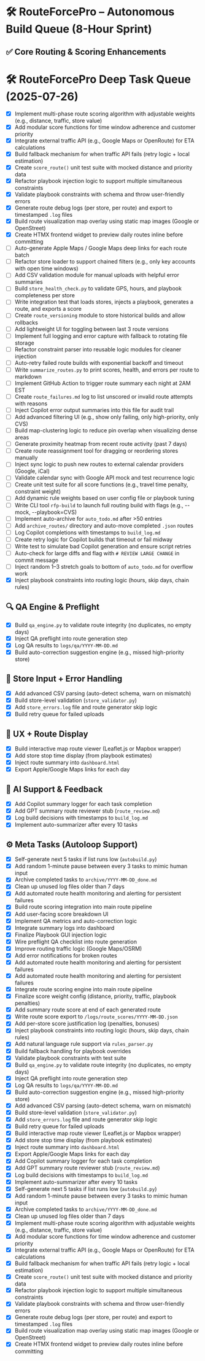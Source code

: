# 🛠️ RouteForcePro – Autonomous Build Queue (8-Hour Sprint)

## ✅ Core Routing & Scoring Enhancements
# 🛠️ RouteForcePro Deep Task Queue (2025-07-26)

- [x] Implement multi-phase route scoring algorithm with adjustable weights (e.g., distance, traffic, store value)
- [x] Add modular score functions for time window adherence and customer priority
- [x] Integrate external traffic API (e.g., Google Maps or OpenRoute) for ETA calculations
- [x] Build fallback mechanism for when traffic API fails (retry logic + local estimation)
- [x] Create `score_route()` unit test suite with mocked distance and priority data
- [x] Refactor playbook injection logic to support multiple simultaneous constraints
- [x] Validate playbook constraints with schema and throw user-friendly errors
- [x] Generate route debug logs (per store, per route) and export to timestamped `.log` files
- [x] Build route visualization map overlay using static map images (Google or OpenStreet)
- [x] Create HTMX frontend widget to preview daily routes inline before committing
- [ ] Auto-generate Apple Maps / Google Maps deep links for each route batch
- [ ] Refactor store loader to support chained filters (e.g., only key accounts with open time windows)
- [ ] Add CSV validation module for manual uploads with helpful error summaries
- [ ] Build `store_health_check.py` to validate GPS, hours, and playbook completeness per store
- [ ] Write integration test that loads stores, injects a playbook, generates a route, and exports a score
- [ ] Create `route_versioning` module to store historical builds and allow rollbacks
- [ ] Add lightweight UI for toggling between last 3 route versions
- [ ] Implement full logging and error capture with fallback to rotating file storage
- [ ] Refactor constraint parser into reusable logic modules for cleaner injection
- [ ] Auto-retry failed route builds with exponential backoff and timeout
- [ ] Write `summarize_routes.py` to print scores, health, and errors per route to markdown
- [ ] Implement GitHub Action to trigger route summary each night at 2AM EST
- [ ] Create `route_failures.md` log to list unscored or invalid route attempts with reasons
- [ ] Inject Copilot error output summaries into this file for audit trail
- [ ] Add advanced filtering UI (e.g., show only failing, only high-priority, only CVS)
- [ ] Build map-clustering logic to reduce pin overlap when visualizing dense areas
- [ ] Generate proximity heatmap from recent route activity (past 7 days)
- [ ] Create route reassignment tool for dragging or reordering stores manually
- [ ] Inject sync logic to push new routes to external calendar providers (Google, iCal)
- [ ] Validate calendar sync with Google API mock and test recurrence logic
- [ ] Create unit test suite for all score functions (e.g., travel time penalty, constraint weight)
- [ ] Add dynamic rule weights based on user config file or playbook tuning
- [ ] Write CLI tool `rfp-build` to launch full routing build with flags (e.g., --mock, --playbook=CVS)
- [ ] Implement auto-archive for `auto_todo.md` after >50 entries
- [ ] Add `archive_routes/` directory and auto-move completed `.json` routes
- [ ] Log Copilot completions with timestamps to `build_log.md`
- [ ] Create retry logic for Copilot builds that timeout or fail midway
- [ ] Write test to simulate bad Copilot generation and ensure script retries
- [ ] Auto-check for large diffs and flag with `# REVIEW LARGE CHANGE` in commit message
- [ ] Inject random 1–3 stretch goals to bottom of `auto_todo.md` for overflow work
- [x] Inject playbook constraints into routing logic (hours, skip days, chain rules)
## 🔍 QA Engine & Preflight
- [x] Build `qa_engine.py` to validate route integrity (no duplicates, no empty days)
- [x] Inject QA preflight into route generation step
- [x] Log QA results to `logs/qa/YYYY-MM-DD.md`
- [x] Build auto-correction suggestion engine (e.g., missed high-priority store)

## 🔄 Store Input + Error Handling
- [x] Add advanced CSV parsing (auto-detect schema, warn on mismatch)
- [x] Build store-level validation (`store_validator.py`)
- [x] Add `store_errors.log` file and route generator skip logic
- [x] Build retry queue for failed uploads

## 🧭 UX + Route Display
- [x] Build interactive map route viewer (Leaflet.js or Mapbox wrapper)
- [x] Add store stop time display (from playbook estimates)
- [x] Inject route summary into `dashboard.html`
- [x] Export Apple/Google Maps links for each day

## 💬 AI Support & Feedback
- [x] Add Copilot summary logger for each task completion
- [x] Add GPT summary route reviewer stub (`route_review.md`)
- [x] Log build decisions with timestamps to `build_log.md`
- [x] Implement auto-summarizer after every 10 tasks

## ⚙️ Meta Tasks (Autoloop Support)
- [x] Self-generate next 5 tasks if list runs low (`autobuild.py`)
- [x] Add random 1-minute pause between every 3 tasks to mimic human input
- [x] Archive completed tasks to `archive/YYYY-MM-DD_done.md`
- [x] Clean up unused log files older than 7 days
- [x] Add automated route health monitoring and alerting for persistent failures
- [x] Build route scoring integration into main route pipeline
- [x] Add user-facing score breakdown UI
- [x] Implement QA metrics and auto-correction logic
- [x] Integrate summary logs into dashboard
- [x] Finalize Playbook GUI injection logic
- [x] Wire preflight QA checklist into route generation
- [x] Improve routing traffic logic (Google Maps/OSRM)
- [x] Add error notifications for broken routes
- [x] Add automated route health monitoring and alerting for persistent failures
- [x] Add automated route health monitoring and alerting for persistent failures
- [x] Integrate route scoring engine into main route pipeline
- [x] Finalize score weight config (distance, priority, traffic, playbook penalties)
- [x] Add summary route score at end of each generated route
- [x] Write route score export to `/logs/route_scores/YYYY-MM-DD.json`
- [x] Add per-store score justification log (penalties, bonuses)
- [x] Inject playbook constraints into routing logic (hours, skip days, chain rules)
- [x] Add natural language rule support via `rules_parser.py`
- [x] Build fallback handling for playbook overrides
- [x] Validate playbook constraints with test suite
- [x] Build `qa_engine.py` to validate route integrity (no duplicates, no empty days)
- [x] Inject QA preflight into route generation step
- [x] Log QA results to `logs/qa/YYYY-MM-DD.md`
- [x] Build auto-correction suggestion engine (e.g., missed high-priority store)
- [x] Add advanced CSV parsing (auto-detect schema, warn on mismatch)
- [x] Build store-level validation (`store_validator.py`)
- [x] Add `store_errors.log` file and route generator skip logic
- [x] Build retry queue for failed uploads
- [x] Build interactive map route viewer (Leaflet.js or Mapbox wrapper)
- [x] Add store stop time display (from playbook estimates)
- [x] Inject route summary into `dashboard.html`
- [x] Export Apple/Google Maps links for each day
- [x] Add Copilot summary logger for each task completion
- [x] Add GPT summary route reviewer stub (`route_review.md`)
- [x] Log build decisions with timestamps to `build_log.md`
- [x] Implement auto-summarizer after every 10 tasks
- [x] Self-generate next 5 tasks if list runs low (`autobuild.py`)
- [x] Add random 1-minute pause between every 3 tasks to mimic human input
- [x] Archive completed tasks to `archive/YYYY-MM-DD_done.md`
- [x] Clean up unused log files older than 7 days
- [x] Implement multi-phase route scoring algorithm with adjustable weights (e.g., distance, traffic, store value)
- [x] Add modular score functions for time window adherence and customer priority
- [x] Integrate external traffic API (e.g., Google Maps or OpenRoute) for ETA calculations
- [x] Build fallback mechanism for when traffic API fails (retry logic + local estimation)
- [x] Create `score_route()` unit test suite with mocked distance and priority data
- [x] Refactor playbook injection logic to support multiple simultaneous constraints
- [x] Validate playbook constraints with schema and throw user-friendly errors
- [x] Generate route debug logs (per store, per route) and export to timestamped `.log` files
- [x] Build route visualization map overlay using static map images (Google or OpenStreet)
- [x] Create HTMX frontend widget to preview daily routes inline before committing
